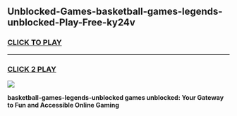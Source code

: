 
## Unblocked-Games-basketball-games-legends-unblocked-Play-Free-ky24v
<h3>
<a href="https://premium76.site?title=basketball-games-legends-unblocked&ref=21A">CLICK TO PLAY</a></h3>
<hr>

<h3>
<a href="https://premium76.site?title=basketball-games-legends-unblocked&ref=21A">CLICK 2 PLAY</a>
  
</h3>

<a href="https://premium76.site?title=basketball-games-legends-unblocked&ref=21A"><img src="https://clearcache.store/games.png"></a>


**basketball-games-legends-unblocked games unblocked: Your Gateway to Fun and Accessible Online Gaming**
